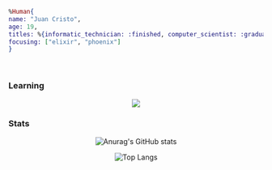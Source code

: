 ```elixir
%Human{
name: "Juan Cristo",
age: 19,
titles: %{informatic_technician: :finished, computer_scientist: :graduating},
focusing: ["elixir", "phoenix"]
}

```

<br> 

### Learning
<p align="center">
  <a href="https://skillicons.dev">
    <img src="https://skillicons.dev/icons?i=elixir,javascript,react,docker,postgres" />
  </a>
</p>

### Stats

<div align="center">
  
![Anurag's GitHub stats](https://github-readme-stats.vercel.app/api?username=juanzeen&show_icons=true&theme=tokyonight)

![Top Langs](https://github-readme-stats.vercel.app/api/top-langs/?username=juanzeen&layout=compact&theme=tokyonight)
</div>


